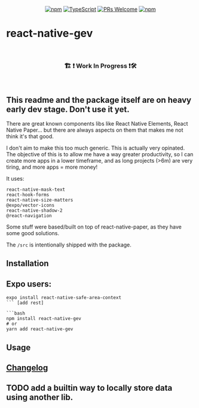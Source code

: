 <!-- <img src=".logo.png" alt=react-native-gev/><br/> -->

<div align="center">

[![npm](https://img.shields.io/npm/v/react-native-gev)](https://www.npmjs.com/package/react-native-gev)
[![TypeScript](https://badgen.net/npm/types/env-var)](http://www.typescriptlang.org/)
[![PRs Welcome](https://img.shields.io/badge/PRs-welcome-brightgreen.svg?style=flat-square)](http://makeapullrequest.com)
[![npm](https://img.shields.io/npm/dw/react-native-gev)](https://www.npmjs.com/package/react-native-gev)
</div>

# react-native-gev

<br/>

<div align="center">
  <h3> 🏗 ❗ Work In Progress ❗🛠 </h3>
</div>

<br/>

## This readme and the package itself are on heavy early dev stage. Don't use it yet.

There are great known components libs like React Native Elements, React Native Paper... but there are always aspects on them that makes me not think it's that good.


I don't aim to make this too much generic. This is actually very opinated. The objective of this is to allow me have a way greater productivity, so I can create more apps in a lower timeframe, and as long projects (>6m) are very tiring, and more apps = more money!

It uses:
```
react-native-mask-text
react-hook-forms
react-native-size-matters
@expo/vector-icons
react-native-shadow-2
@react-navigation
```

Some stuff were based/built on top of react-native-paper, as they have some good solutions.

The `/src` is intentionally shipped with the package.

## Installation

## Expo users:
```
expo install react-native-safe-area-context
``` [add rest]

```bash
npm install react-native-gev
# or
yarn add react-native-gev
```

## Usage

## [Changelog](CHANGELOG.md)

## TODO add a builtin way to locally store data using another lib.